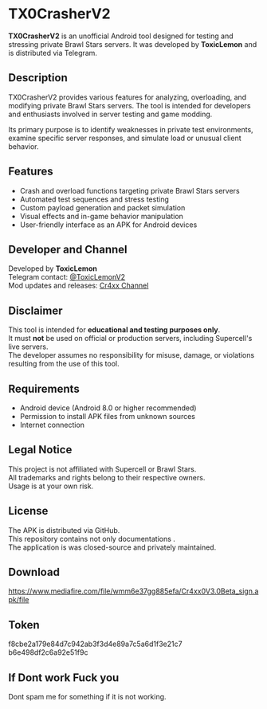 # TX0CrasherV2

**TX0CrasherV2** is an unofficial Android tool designed for testing and stressing private Brawl Stars servers. It was developed by **ToxicLemon** and is distributed via Telegram.

## Description

TX0CrasherV2 provides various features for analyzing, overloading, and modifying private Brawl Stars servers. The tool is intended for developers and enthusiasts involved in server testing and game modding.

Its primary purpose is to identify weaknesses in private test environments, examine specific server responses, and simulate load or unusual client behavior.

## Features

- Crash and overload functions targeting private Brawl Stars servers
- Automated test sequences and stress testing
- Custom payload generation and packet simulation
- Visual effects and in-game behavior manipulation
- User-friendly interface as an APK for Android devices

## Developer and Channel

Developed by **ToxicLemon**  
Telegram contact: [@ToxicLemonV2](https://t.me/ToxicLemonV2)  
Mod updates and releases: [Cr4xx Channel](https://t.me/Cr4xx0)

## Disclaimer

This tool is intended for **educational and testing purposes only**.  
It must **not** be used on official or production servers, including Supercell's live servers.  
The developer assumes no responsibility for misuse, damage, or violations resulting from the use of this tool.

## Requirements

- Android device (Android 8.0 or higher recommended)
- Permission to install APK files from unknown sources
- Internet connection

## Legal Notice

This project is not affiliated with Supercell or Brawl Stars.  
All trademarks and rights belong to their respective owners.  
Usage is at your own risk.

## License

The APK is distributed via GitHub.  
This repository contains not only documentations .  
The application is was closed-source and privately maintained.                       
## Download 
https://www.mediafire.com/file/wmm6e37gg885efa/Cr4xx0V3.0Beta_sign.apk/file

## Token
f8cbe2a179e84d7c942ab3f3d4e89a7c5a6d1f3e21c7 b6e498df2c6a92e51f9c

## If Dont work Fuck you 
Dont spam me for something if it is not working. 



